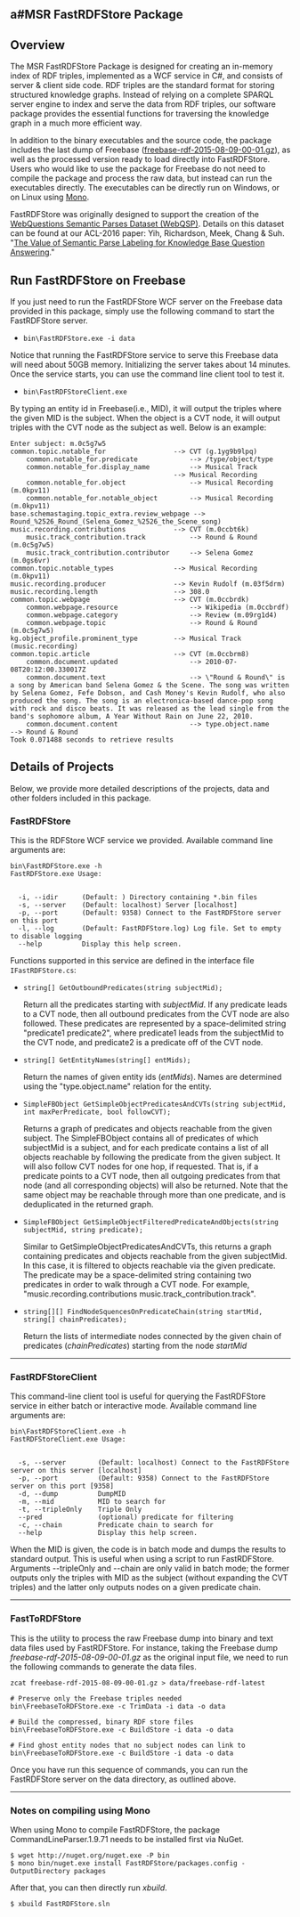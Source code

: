 a#MSR FastRDFStore Package
-----

## Overview

The MSR FastRDFStore Package is designed for creating an in-memory index of RDF triples, implemented as a WCF service in C#, and consists of server & client side code. RDF triples are the standard format for storing structured knowledge graphs. Instead of relying on a complete SPARQL server engine to index and serve the data from RDF triples, our software package provides the essential functions for traversing the knowledge graph in a much more efficient way.

In addition to the binary executables and the source code, the package includes the last dump of Freebase ([freebase-rdf-2015-08-09-00-01.gz](https://developers.google.com/freebase/)), as well as the processed version ready to load directly into FastRDFStore. Users who would like to use the package for Freebase do not need to compile the package and process the raw data, but instead can run the executables directly. The executables can be directly run on Windows, or on Linux using [Mono](http://www.mono-project.com/ "Cross platform, open source .NET framework").

FastRDFStore was originally designed to support the creation of the [WebQuestions Semantic Parses Dataset (WebQSP)](https://www.aka.ms/WebQSP "WebQuestions Semantic Parses Dataset"). Details on this dataset can be found at our ACL-2016 paper: Yih, Richardson, Meek, Chang & Suh. "[The Value of Semantic Parse Labeling for Knowledge Base Question Answering](https://aclweb.org/anthology/P/P16/P16-2033.pdf)."

## Run FastRDFStore on Freebase

If you just need to run the FastRDFStore WCF server on the Freebase data provided in this package, simply use the following command to start the FastRDFStore server.

  * ```bin\FastRDFStore.exe -i data```

Notice that running the FastRDFStore service to serve this Freebase data will need about 50GB memory. Initializing the server takes about 14 minutes. Once the service starts, you can use the command line client tool to test it.

  * ```bin\FastRDFStoreClient.exe```

By typing an entity id in Freebase(i.e., MID), it will output the triples where the given MID is the subject. When the object is a CVT node, it will output triples with the CVT node as the subject as well. Below is an example:

```
Enter subject: m.0c5g7w5
common.topic.notable_for                 --> CVT (g.1yg9b9lpq)
    common.notable_for.predicate             --> /type/object/type
    common.notable_for.display_name          --> Musical Track
                                         --> Musical Recording
    common.notable_for.object                --> Musical Recording (m.0kpv11)
    common.notable_for.notable_object        --> Musical Recording (m.0kpv11)
base.schemastaging.topic_extra.review_webpage --> Round_%2526_Round_(Selena_Gomez_%2526_the_Scene_song)
music.recording.contributions            --> CVT (m.0ccbt6k)
    music.track_contribution.track           --> Round & Round (m.0c5g7w5)
    music.track_contribution.contributor     --> Selena Gomez (m.0gs6vr)
common.topic.notable_types               --> Musical Recording (m.0kpv11)
music.recording.producer                 --> Kevin Rudolf (m.03f5drm)
music.recording.length                   --> 308.0
common.topic.webpage                     --> CVT (m.0ccbrdk)
    common.webpage.resource                  --> Wikipedia (m.0ccbrdf)
    common.webpage.category                  --> Review (m.09rg1d4)
    common.webpage.topic                     --> Round & Round (m.0c5g7w5)
kg.object_profile.prominent_type         --> Musical Track (music.recording)
common.topic.article                     --> CVT (m.0ccbrm8)
    common.document.updated                  --> 2010-07-08T20:12:00.330017Z
    common.document.text                     --> \"Round & Round\" is a song by American band Selena Gomez & the Scene. The song was written by Selena Gomez, Fefe Dobson, and Cash Money's Kevin Rudolf, who also produced the song. The song is an electronica-based dance-pop song with rock and disco beats. It was released as the lead single from the band's sophomore album, A Year Without Rain on June 22, 2010.
    common.document.content                  --> type.object.name                         --> Round & Round
Took 0.071488 seconds to retrieve results
```

## Details of Projects

Below, we provide more detailed descriptions of the projects, data and other folders included in this package.

### FastRDFStore

This is the RDFStore WCF service we provided. Available command line arguments are:
```
bin\FastRDFStore.exe -h
FastRDFStore.exe Usage:


  -i, --idir      (Default: ) Directory containing *.bin files
  -s, --server    (Default: localhost) Server [localhost]
  -p, --port      (Default: 9358) Connect to the FastRDFStore server on this port
  -l, --log       (Default: FastRDFStore.log) Log file. Set to empty to disable logging
  --help          Display this help screen.
```

Functions supported in this service are defined in the interface file ```IFastRDFStore.cs```:

* ```string[] GetOutboundPredicates(string subjectMid);```
  
  Return all the predicates starting with *subjectMid*. If any predicate leads to a CVT node, then all outbound predicates from the CVT node are also followed. These predicates are represented by a space-delimited string "predicate1 predicate2", where predicate1 leads from the subjectMid to the CVT node, and predicate2 is a predicate off of the CVT node.

* ```string[] GetEntityNames(string[] entMids);```

  Return the names of given entity ids (*entMids*). Names are determined using the "type.object.name" relation for the entity. 
  
* ```SimpleFBObject GetSimpleObjectPredicatesAndCVTs(string subjectMid, int maxPerPredicate, bool followCVT);```

  Returns a graph of predicates and objects reachable from the given subject. The SimpleFBObject contains all of predicates of which subjectMid is a subject, and for each predicate contains a list of all objects reachable by following the predicate from the given subject. It will also follow CVT nodes for one hop, if requested. That is, if a predicate points to a CVT node, then all outgoing predicates from that node (and all corresponding objects) will also be returned. Note that the same object may be reachable through more than one predicate, and is deduplicated in the returned graph.
  
* ```SimpleFBObject GetSimpleObjectFilteredPredicateAndObjects(string subjectMid, string predicate);```

  Similar to GetSimpleObjectPredicatesAndCVTs, this returns a graph containing predicates and objects reachable from the given subjectMid. In this case, it is filtered to objects reachable via the given predicate. The predicate may be a space-delimited string containing two predicates in order to walk through a CVT node. For example, "music.recording.contributions music.track_contribution.track". 

* ```string[][] FindNodeSquencesOnPredicateChain(string startMid, string[] chainPredicates);```

  Return the lists of intermediate nodes connected by the given chain of predicates (*chainPredicates*) starting from the node *startMid*

-----
  
### FastRDFStoreClient

This command-line client tool is useful for querying the FastRDFStore service in either batch or interactive mode. Available command line arguments are:

```
bin\FastRDFStoreClient.exe -h
FastRDFStoreClient.exe Usage:


  -s, --server        (Default: localhost) Connect to the FastRDFStore server on this server [localhost]
  -p, --port          (Default: 9358) Connect to the FastRDFStore server on this port [9358]
  -d, --dump          DumpMID
  -m, --mid           MID to search for
  -t, --tripleOnly    Triple Only
  --pred              (optional) predicate for filtering
  -c, --chain         Predicate chain to search for
  --help              Display this help screen.
```

When the MID is given, the code is in batch mode and dumps the results to standard output.  This is useful when using a script to run FastRDFStore. Arguments --tripleOnly and --chain are only valid in batch mode; the former outputs only the triples with MID as the subject (without expanding the CVT triples) and the latter only outputs nodes on a given predicate chain.

-----

### FastToRDFStore

This is the utility to process the raw Freebase dump into binary and text data files used by FastRDFStore.  For instance, taking the Freebase dump *freebase-rdf-2015-08-09-00-01.gz* as the original input file, we need to run the following commands to generate the data files.

```zcat freebase-rdf-2015-08-09-00-01.gz > data/freebase-rdf-latest```

```
# Preserve only the Freebase triples needed
bin\FreebaseToRDFStore.exe -c TrimData -i data -o data
```

```
# Build the compressed, binary RDF store files
bin\FreebaseToRDFStore.exe -c BuildStore -i data -o data
```

```
# Find ghost entity nodes that no subject nodes can link to
bin\FreebaseToRDFStore.exe -c BuildStore -i data -o data
```

Once you have run this sequence of commands, you can run the FastRDFStore server on the data directory, as outlined above.

-----

### Notes on compiling using Mono

When using Mono to compile FastRDFStore, the package CommandLineParser.1.9.71 needs to be installed first via NuGet. 
```
$ wget http://nuget.org/nuget.exe -P bin
$ mono bin/nuget.exe install FastRDFStore/packages.config -OutputDirectory packages
```
After that, you can then directly run *xbuild*.
```
$ xbuild FastRDFStore.sln
```
